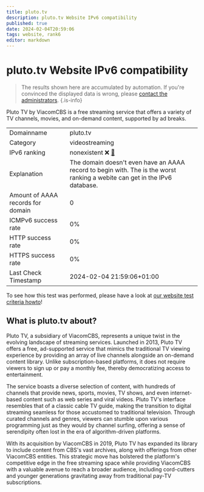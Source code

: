 ```yaml
---
title: pluto.tv
description: pluto.tv Website IPv6 compatibility
published: true
date: 2024-02-04T20:59:06
tags: website, rank6
editor: markdown
---
```


# pluto.tv Website IPv6 compatibility

> The results shown here are accumulated by automation. If you're convinced the displayed data is wrong, please [contact the administrators](/howto/chat). 
{.is-info}

Pluto TV by ViacomCBS is a free streaming service that offers a variety of TV channels, movies, and on-demand content, supported by ad breaks.


|   |   |
| - | - |
| Domainname | pluto.tv
| Category | videostreaming |
| IPv6 ranking | nonexistent :x: [🔗](/howto/ranking) |
| Explanation | The domain doesn't even have an AAAA record to begin with. The is the worst ranking a webite can get in the IPv6 database. |
| Amount of AAAA records for domain | 0 |
| ICMPv6 success rate | 0%|
| HTTP success rate | 0% |
| HTTPS success rate | 0% |
| Last Check Timestamp | 2024-02-04 21:59:06+01:00 |

To see how this test was performed, please have a look at [our website test criteria howto](/howto/testcriteria/website)!


## What is pluto.tv about?
Pluto TV, a subsidiary of ViacomCBS, represents a unique twist in the evolving landscape of streaming services. Launched in 2013, Pluto TV offers a free, ad-supported service that mimics the traditional TV viewing experience by providing an array of live channels alongside an on-demand content library. Unlike subscription-based platforms, it does not require viewers to sign up or pay a monthly fee, thereby democratizing access to entertainment.

The service boasts a diverse selection of content, with hundreds of channels that provide news, sports, movies, TV shows, and even internet-based content such as web series and viral videos. Pluto TV's interface resembles that of a classic cable TV guide, making the transition to digital streaming seamless for those accustomed to traditional television. Through curated channels and genres, viewers can stumble upon various programming just as they would by channel surfing, offering a sense of serendipity often lost in the era of algorithm-driven platforms.

With its acquisition by ViacomCBS in 2019, Pluto TV has expanded its library to include content from CBS's vast archives, along with offerings from other ViacomCBS entities. This strategic move has bolstered the platform's competitive edge in the free streaming space while providing ViacomCBS with a valuable avenue to reach a broader audience, including cord-cutters and younger generations gravitating away from traditional pay-TV subscriptions.


